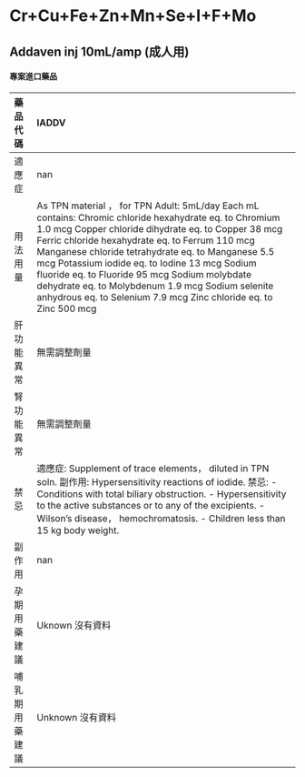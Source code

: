 # Cr+Cu+Fe+Zn+Mn+Se+I+F+Mo

## Addaven inj 10mL/amp (成人用)

#### 專案進口藥品

| 藥品代碼       | IADDV                                                                                                                                                                                                                                                                                                                                                                                                                                                                                            |
|:---------------|:-------------------------------------------------------------------------------------------------------------------------------------------------------------------------------------------------------------------------------------------------------------------------------------------------------------------------------------------------------------------------------------------------------------------------------------------------------------------------------------------------|
| 適應症         | nan                                                                                                                                                                                                                                                                                                                                                                                                                                                                                              |
| 用法用量       | As TPN material ， for TPN Adult: 5mL/day Each mL contains: Chromic chloride hexahydrate eq. to Chromium 1.0 mcg Copper chloride dihydrate eq. to Copper 38 mcg Ferric chloride hexahydrate eq. to Ferrum 110 mcg Manganese chloride tetrahydrate eq. to Manganese 5.5 mcg Potassium iodide eq. to Iodine 13 mcg Sodium fluoride eq. to Fluoride 95 mcg Sodium molybdate dehydrate eq. to Molybdenum 1.9 mcg Sodium selenite anhydrous eq. to Selenium 7.9 mcg Zinc chloride eq. to Zinc 500 mcg |
| 肝功能異常     | 無需調整劑量                                                                                                                                                                                                                                                                                                                                                                                                                                                                                     |
| 腎功能異常     | 無需調整劑量                                                                                                                                                                                                                                                                                                                                                                                                                                                                                     |
| 禁忌           | 適應症: Supplement of trace elements， diluted in TPN soln. 副作用: Hypersensitivity reactions of iodide. 禁忌: - Conditions with total biliary obstruction. - Hypersensitivity to the active substances or to any of the excipients. - Wilson’s disease， hemochromatosis. - Children less than 15 kg body weight.                                                                                                                                                                              |
| 副作用         | nan                                                                                                                                                                                                                                                                                                                                                                                                                                                                                              |
| 孕期用藥建議   | Uknown 沒有資料                                                                                                                                                                                                                                                                                                                                                                                                                                                                                  |
| 哺乳期用藥建議 | Unknown 沒有資料                                                                                                                                                                                                                                                                                                                                                                                                                                                                                 |

